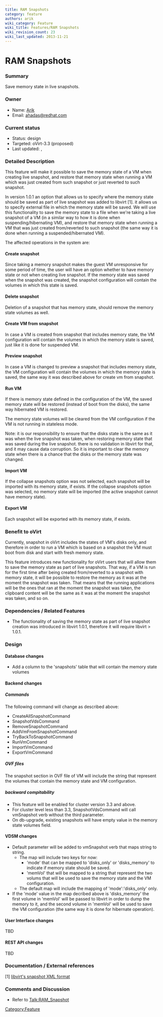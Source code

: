 ```yaml
---
title: RAM Snapshots
category: feature
authors: arik
wiki_category: Feature
wiki_title: Features/RAM Snapshots
wiki_revision_count: 23
wiki_last_updated: 2013-11-21
---
```


# RAM Snapshots

### Summary

Save memory state in live snapshots.

### Owner

*   Name: [ Arik](User:Arik)
*   Email: <ahadas@redhat.com>

### Current status

*   Status: design
*   Targeted: oVirt-3.3 (proposed)
*   Last updated: ,

### Detailed Description

This feature will make it possible to save the memory state of a VM when creating live snapshot, and restore that memory state when running a VM which was just created from such snapshot or just reverted to such snapshot.

In version 1.0.1 an option that allows us to specify where the memory state should be saved as part of live snapshot was added to libvirt [1]. it allows us to specify external file in which the memory state will be saved. We will use this functionality to save the memory state to a file when we're taking a live snapshot of a VM (in a similar way to how it is done when suspending/hibernating VM), and restore that memory state when running a VM that was just created from/reverted to such snapshot (the same way it is done when running a suspended/hibernated VM).

The affected operations in the system are:

#### Create snapshot

Since taking a memory snapshot makes the guest VM unresponsive for some period of time, the user will have an option whether to have memory state or not when creating live snapshot. If the memory state was saved when the snapshot was created, the snapshot configuration will contain the volumes in which this state is saved.

#### Delete snapshot

Deletion of a snapshot that has memory state, should remove the memory state volumes as well.

#### Create VM from snapshot

In case a VM is created from snapshot that includes memory state, the VM configuration will contain the volumes in which the memory state is saved, just like it is done for suspended VM.

#### Preview snapshot

In case a VM is changed to preview a snapshot that includes memory state, the VM configuration will contain the volumes in which the memory state is saved, the same way it was described above for create vm from snapshot.

#### Run VM

If there is memory state defined in the configuration of the VM, the saved memory state will be restored (instead of boot from the disks), the same way hibernated VM is restored.

The memory state volumes will be cleared from the VM configuration if the VM is not running in stateless mode.

Note: it is our responsibility to ensure that the disks state is the same as it was when the live snapshot was taken, when restoring memory state that was saved during the live snapshot. there is no validation in libvirt for that, and it may cause data corruption. So it is important to clear the memory state when there is a chance that the disks or the memory state was changed.

#### Import VM

If the collapse snapshots option was not selected, each snapshot will be imported with its memory state, if exists. If the collapse snapshots option was selected, no memory state will be imported (the active snapshot cannot have memory state).

#### Export VM

Each snapshot will be exported with its memory state, if exists.

### Benefit to oVirt

Currently, snapshot in oVirt includes the states of VM's disks only, and therefore in order to run a VM which is based on a snapshot the VM must boot from disk and start with fresh memory state.

This feature introduces new functionality for oVirt users that will allow them to save the memory state as part of live snapshots. That way, if a VM is run for the first time after being created from/reverted to a snapshot with memory state, it will be possible to restore the memory as it was at the moment the snapshot was taken. That means that the running applications will be the ones that ran at the moment the snapshot was taken, the clipboard content will be the same as it was at the moment the snapshot was taken, and so on.

### Dependencies / Related Features

*   The functionality of saving the memory state as part of live snapshot creation was introduced in libvirt 1.0.1, therefore it will require libvirt > 1.0.1.

### Design

#### Database changes

*   Add a column to the 'snapshots' table that will contain the memory state volumes

#### Backend changes

##### Commands

The following command will change as described above:

*   CreateAllSnapshotCommand
*   SnapshotVdsCommand
*   RemoveSnapshotCommand
*   AddVmFromSnapshotCommand
*   TryBackToSnapshotCommand
*   RunVmCommand
*   ImportVmCommand
*   ExportVmCommand

##### OVF files

The snapshot section in OVF file of VM will include the string that represent the volumes that contain the memory state and VM configuration.

##### backward compitability

*   This feature will be enabled for cluster version 3.3 and above.
*   For cluster level less than 3.3, SnapshotVdsCommand will call vmSnapshot verb without the third parameter.
*   On db-upgrade, existing snapshots will have empty value in the memory state volumes field.

#### VDSM changes

*   Default parameter will be added to vmSnapshot verb that maps string to string.
    -   The map will include two keys for now:
        -   'mode' that can be mapped to 'disks_only' or 'disks_memory' to indicate if memory state should be saved.
        -   'memVol' that will be mapped to a string that represent the two volums that will be used to save the memory state and the VM configuration.
    -   The default map will include the mapping of 'mode':'disks_only' only.
*   If the 'mode' value in the map decribed above is 'disks_memory' the first volume in 'memVol' will be passed to libvirt in order to dump the memory to it, and the second volume in 'memVol' will be used to save the VM configuration (the same way it is done for hibernate operation).

#### User Interface changes

TBD

#### REST API changes

TBD

### Documentation / External references

[1] [libvirt's snapshot XML format](http://libvirt.org/formatsnapshot.html)

### Comments and Discussion

*   Refer to <Talk:RAM_Snapshot>

<Category:Feature>
